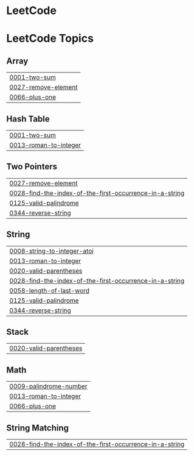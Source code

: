 # LeetCode
<!---LeetCode Topics Start-->
# LeetCode Topics
## Array
|  |
| ------- |
| [0001-two-sum](https://github.com/MeetChangrani/LeetCode/tree/master/0001-two-sum) |
| [0027-remove-element](https://github.com/MeetChangrani/LeetCode/tree/master/0027-remove-element) |
| [0066-plus-one](https://github.com/MeetChangrani/LeetCode/tree/master/0066-plus-one) |
## Hash Table
|  |
| ------- |
| [0001-two-sum](https://github.com/MeetChangrani/LeetCode/tree/master/0001-two-sum) |
| [0013-roman-to-integer](https://github.com/MeetChangrani/LeetCode/tree/master/0013-roman-to-integer) |
## Two Pointers
|  |
| ------- |
| [0027-remove-element](https://github.com/MeetChangrani/LeetCode/tree/master/0027-remove-element) |
| [0028-find-the-index-of-the-first-occurrence-in-a-string](https://github.com/MeetChangrani/LeetCode/tree/master/0028-find-the-index-of-the-first-occurrence-in-a-string) |
| [0125-valid-palindrome](https://github.com/MeetChangrani/LeetCode/tree/master/0125-valid-palindrome) |
| [0344-reverse-string](https://github.com/MeetChangrani/LeetCode/tree/master/0344-reverse-string) |
## String
|  |
| ------- |
| [0008-string-to-integer-atoi](https://github.com/MeetChangrani/LeetCode/tree/master/0008-string-to-integer-atoi) |
| [0013-roman-to-integer](https://github.com/MeetChangrani/LeetCode/tree/master/0013-roman-to-integer) |
| [0020-valid-parentheses](https://github.com/MeetChangrani/LeetCode/tree/master/0020-valid-parentheses) |
| [0028-find-the-index-of-the-first-occurrence-in-a-string](https://github.com/MeetChangrani/LeetCode/tree/master/0028-find-the-index-of-the-first-occurrence-in-a-string) |
| [0058-length-of-last-word](https://github.com/MeetChangrani/LeetCode/tree/master/0058-length-of-last-word) |
| [0125-valid-palindrome](https://github.com/MeetChangrani/LeetCode/tree/master/0125-valid-palindrome) |
| [0344-reverse-string](https://github.com/MeetChangrani/LeetCode/tree/master/0344-reverse-string) |
## Stack
|  |
| ------- |
| [0020-valid-parentheses](https://github.com/MeetChangrani/LeetCode/tree/master/0020-valid-parentheses) |
## Math
|  |
| ------- |
| [0009-palindrome-number](https://github.com/MeetChangrani/LeetCode/tree/master/0009-palindrome-number) |
| [0013-roman-to-integer](https://github.com/MeetChangrani/LeetCode/tree/master/0013-roman-to-integer) |
| [0066-plus-one](https://github.com/MeetChangrani/LeetCode/tree/master/0066-plus-one) |
## String Matching
|  |
| ------- |
| [0028-find-the-index-of-the-first-occurrence-in-a-string](https://github.com/MeetChangrani/LeetCode/tree/master/0028-find-the-index-of-the-first-occurrence-in-a-string) |
<!---LeetCode Topics End-->
